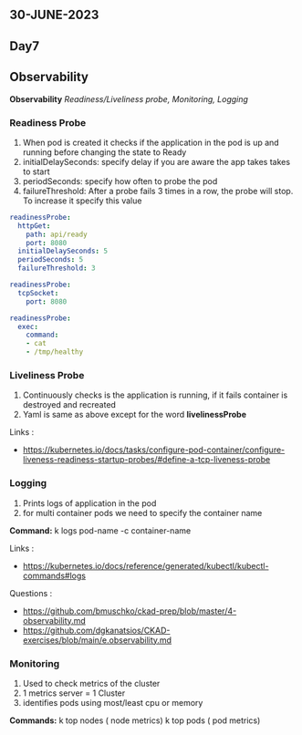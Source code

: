 ## 30-JUNE-2023

## Day7

## Observability

**Observability** *Readiness/Liveliness probe, Monitoring, Logging*

### Readiness Probe
1. When pod is created it checks if the application in the pod is up and running before changing the state to Ready
2. initialDelaySeconds: specify delay if you are aware the app takes takes to start
3. periodSeconds: specify how often to probe the pod
4. failureThreshold: After a probe fails 3 times in a row, the probe will stop. To increase it specify this value

```yaml
readinessProbe:
  httpGet:
    path: api/ready
    port: 8080
  initialDelaySeconds: 5
  periodSeconds: 5
  failureThreshold: 3

```
```yaml
readinessProbe:
  tcpSocket:
    port: 8080
```
```yaml
readinessProbe:
  exec:
    command:
    - cat
    - /tmp/healthy
```

### Liveliness Probe
1. Continuously checks is the application is running, if it fails container is destroyed and recreated
2. Yaml is same as above except for the word **livelinessProbe**

Links :
- https://kubernetes.io/docs/tasks/configure-pod-container/configure-liveness-readiness-startup-probes/#define-a-tcp-liveness-probe

### Logging
1. Prints logs of application in the pod
2. for multi container pods we need to specify the container name          

**Command:**
k logs pod-name -c container-name

 Links :
- https://kubernetes.io/docs/reference/generated/kubectl/kubectl-commands#logs


Questions :

- https://github.com/bmuschko/ckad-prep/blob/master/4-observability.md
- https://github.com/dgkanatsios/CKAD-exercises/blob/main/e.observability.md
 
 
### Monitoring
1. Used to check metrics of the cluster
2. 1 metrics server = 1 Cluster
3. identifies pods using most/least cpu or memory

**Commands:**
k top nodes  ( node metrics)
k top pods   ( pod metrics)

